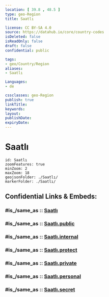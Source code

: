 ```yaml
---
location: [ 39.8 , 48.5 ] 
type: geo-Region
title: Saatlı

license: CC BY-SA 4.0
source: https://datahub.io/core/country-codes
isDeleted: false
isReadOnly: false
draft: false
confidential: public

tags:
- geo/Country/Region
aliases:
- Saatlı

Languages:
- de

cssclasses: geo-Region
publish: true
linkTitle: 
keywords: 
layout: 
publishDate: 
expiryDate: 
---
```


# Saatlı

```leaflet
id: Saatlı
zoomFeatures: true 
minZoom: 2 
maxZoom: 18
geojsonFolder: ./Saatlı/
markerFolder: ./Saatlı/
```


## Confidential Links & Embeds: 

### #is_/same_as :: [Saatlı](/_Standards/Earth/Continent/Asia/Asia~North~West/Azerbaijan/Regions~Azerbaijan/Aran/counties~Aran/Saatlı.md) 

### #is_/same_as :: [Saatlı.public](/_public/Earth/Continent/Asia/Asia~North~West/Azerbaijan/Regions~Azerbaijan/Aran/counties~Aran/Saatlı.public.md) 

### #is_/same_as :: [Saatlı.internal](/_internal/Earth/Continent/Asia/Asia~North~West/Azerbaijan/Regions~Azerbaijan/Aran/counties~Aran/Saatlı.internal.md) 

### #is_/same_as :: [Saatlı.protect](/_protect/Earth/Continent/Asia/Asia~North~West/Azerbaijan/Regions~Azerbaijan/Aran/counties~Aran/Saatlı.protect.md) 

### #is_/same_as :: [Saatlı.private](/_private/Earth/Continent/Asia/Asia~North~West/Azerbaijan/Regions~Azerbaijan/Aran/counties~Aran/Saatlı.private.md) 

### #is_/same_as :: [Saatlı.personal](/_personal/Earth/Continent/Asia/Asia~North~West/Azerbaijan/Regions~Azerbaijan/Aran/counties~Aran/Saatlı.personal.md) 

### #is_/same_as :: [Saatlı.secret](/_secret/Earth/Continent/Asia/Asia~North~West/Azerbaijan/Regions~Azerbaijan/Aran/counties~Aran/Saatlı.secret.md)

